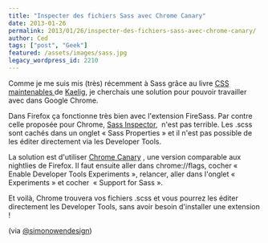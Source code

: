 ```yaml
---
title: "Inspecter des fichiers Sass avec Chrome Canary"
date: 2013-01-26
permalink: 2013/01/26/inspecter-des-fichiers-sass-avec-chrome-canary/
author: Ced
tags: ["post", "Geek"]
featured: /assets/images/sass.jpg
legacy_wordpress_id: 2210
---
```


Comme je me suis mis (très) récemment à Sass grâce au livre [CSS maintenables ](http://www.css-maintenables.fr/)de [Kaelig](http://blog.kaelig.fr/), je cherchais une solution pour pouvoir travailler avec dans Google Chrome.

<!-- excerpt -->

Dans Firefox ça fonctionne très bien avec l'extension FireSass. Par contre celle proposée pour Chrome, [Sass Inspector](https://chrome.google.com/webstore/detail/sass-inspector/lkofmbmllpgfbnonmnenkiakimpgoamn),  n'est pas terrible. Les .scss sont cachés dans un onglet « Sass Properties » et il n'est pas possible de les éditer directement via les Developer Tools.

La solution est d'utiliser [Chrome Canary](https://www.google.com/intl/en/chrome/browser/canary.html) , une version comparable aux nightlies de Firefox. Il faut ensuite aller dans chrome://flags, cocher « Enable Developer Tools Experiments », relancer, aller dans l'onglet « Experiments » et cocher  « Support for Sass ».


Et voilà, Chrome trouvera vos fichiers .scss et vous pourrez les éditer directement les Developer Tools, sans avoir besoin d'installer une extension !

(via [@simonowendesign](https://twitter.com/simonowendesign))
